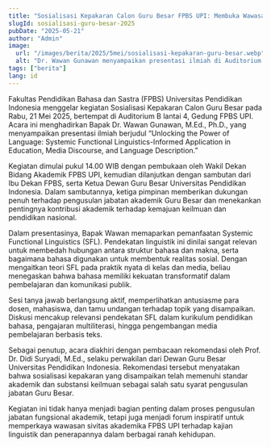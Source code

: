 ```yaml
---
title: "Sosialisasi Kepakaran Calon Guru Besar FPBS UPI: Membuka Wawasan Bahasa melalui Pendekatan Linguistik Fungsional"
slugId: sosialisasi-guru-besar-2025
pubDate: "2025-05-21"
author: "Admin"
image:
  url: "/images/berita/2025/5mei/sosialisasi-kepakaran-guru-besar.webp"
  alt: "Dr. Wawan Gunawan menyampaikan presentasi ilmiah di Auditorium B lantai 4, Gedung FPBS UPI"
tags: ["berita"]
lang: id
---
```


Fakultas Pendidikan Bahasa dan Sastra (FPBS) Universitas Pendidikan Indonesia menggelar kegiatan Sosialisasi Kepakaran Calon Guru Besar pada Rabu, 21 Mei 2025, bertempat di Auditorium B lantai 4, Gedung FPBS UPI. Acara ini menghadirkan Bapak Dr. Wawan Gunawan, M.Ed., Ph.D., yang menyampaikan presentasi ilmiah berjudul “Unlocking the Power of Language: Systemic Functional Linguistics-Informed Application in Education, Media Discourse, and Language Description.”

Kegiatan dimulai pukul 14.00 WIB dengan pembukaan oleh Wakil Dekan Bidang Akademik FPBS UPI, kemudian dilanjutkan dengan sambutan dari Ibu Dekan FPBS, serta Ketua Dewan Guru Besar Universitas Pendidikan Indonesia. Dalam sambutannya, ketiga pimpinan memberikan dukungan penuh terhadap pengusulan jabatan akademik Guru Besar dan menekankan pentingnya kontribusi akademik terhadap kemajuan keilmuan dan pendidikan nasional.

Dalam presentasinya, Bapak Wawan memaparkan pemanfaatan Systemic Functional Linguistics (SFL). Pendekatan linguistik ini dinilai sangat relevan untuk membedah hubungan antara struktur bahasa dan makna, serta bagaimana bahasa digunakan untuk membentuk realitas sosial. Dengan mengaitkan teori SFL pada praktik nyata di kelas dan media, beliau menegaskan bahwa bahasa memiliki kekuatan transformatif dalam pembelajaran dan komunikasi publik.

Sesi tanya jawab berlangsung aktif, memperlihatkan antusiasme para dosen, mahasiswa, dan tamu undangan terhadap topik yang disampaikan. Diskusi mencakup relevansi pendekatan SFL dalam kurikulum pendidikan bahasa, pengajaran multiliterasi, hingga pengembangan media pembelajaran berbasis teks.

Sebagai penutup, acara diakhiri dengan pembacaan rekomendasi oleh Prof. Dr. Didi Suryadi, M.Ed., selaku perwakilan dari Dewan Guru Besar Universitas Pendidikan Indonesia. Rekomendasi tersebut menyatakan bahwa sosialisasi kepakaran yang disampaikan telah memenuhi standar akademik dan substansi keilmuan sebagai salah satu syarat pengusulan jabatan Guru Besar.

Kegiatan ini tidak hanya menjadi bagian penting dalam proses pengusulan jabatan fungsional akademik, tetapi juga menjadi forum inspiratif untuk memperkaya wawasan sivitas akademika FPBS UPI terhadap kajian linguistik dan penerapannya dalam berbagai ranah kehidupan.
